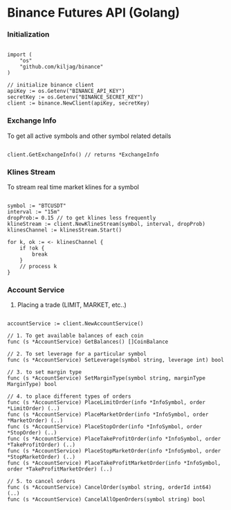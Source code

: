 
# Binance Futures API (Golang)


### Initialization

```golang

import (
    "os"
    "github.com/kiljag/binance"
)

// initialize binance client
apiKey := os.Getenv("BINANCE_API_KEY")
secretKey := os.Getenv("BINANCE_SECRET_KEY")
client := binance.NewClient(apiKey, secretKey)

```

### Exchange Info
To get all active symbols and other symbol related details
``` golang

client.GetExchangeInfo() // returns *ExchangeInfo

```

### Klines Stream
To stream real time market klines for a symbol

```golang

symbol := "BTCUSDT"
interval := "15m"
dropProb:= 0.15 // to get klines less frequently
klineStream := client.NewKlineStream(symbol, interval, dropProb)
klinesChannel := klinesStream.Start()

for k, ok := <- klinesChannel {
    if !ok {
        break
    }
    // process k
}

```


### Account Service
1. Placing a trade (LIMIT, MARKET, etc..)


```golang

accountService := client.NewAccountService()

// 1. To get available balances of each coin
func (s *AccountService) GetBalances() []CoinBalance

// 2. To set leverage for a particular symbol
func (s *AccountService) SetLeverage(symbol string, leverage int) bool

// 3. to set margin type
func (s *AccountService) SetMarginType(symbol string, marginType MarginType) bool

// 4. to place different types of orders
func (s *AccountService) PlaceLimitOrder(info *InfoSymbol, order *LimitOrder) (..)
func (s *AccountService) PlaceMarketOrder(info *InfoSymbol, order *MarketOrder) (..)
func (s *AccountService) PlaceStopOrder(info *InfoSymbol, order *StopOrder) (..)
func (s *AccountService) PlaceTakeProfitOrder(info *InfoSymbol, order *TakeProfitOrder) (..)
func (s *AccountService) PlaceStopMarketOrder(info *InfoSymbol, order *StopMarketOrder) (..)
func (s *AccountService) PlaceTakeProfitMarketOrder(info *InfoSymbol, order *TakeProfitMarketOrder) (..)

// 5. to cancel orders
func (s *AccountService) CancelOrder(symbol string, orderId int64) (..)
func (s *AccountService) CancelAllOpenOrders(symbol string) bool

```